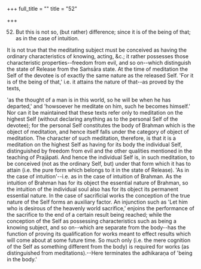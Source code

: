 +++
full_title = ""
title = "52"

+++


52. But this is not so, (but rather) difference; since it is of the being of that; as in the case of intuition.

It is not true that the meditating subject must be conceived as having the ordinary characteristics of knowing, acting, &c.; it rather possesses those characteristic properties--freedom from evil, and so on--which distinguish the state of Release from the Saṁsāra state. At the time of meditation the Self of the devotee is of exactly the same nature as the released Self. 'For it is of the being of that,' i.e. it attains the nature of that--as proved by the texts,

 'as the thought of a man is in this world, so he will be when he has departed,' and 'howsoever he meditate on him, such he becomes himself.' Nor can it be maintained that these texts refer only to meditation on the highest Self (without declaring anything as to the personal Self of the devotee); for the personal Self constitutes the body of Brahman which is the object of meditation, and hence itself falls under the category of object of meditation. The character of such meditation, therefore, is that it is a meditation on the highest Self as having for its body the individual Self, distinguished by freedom from evil and the other qualities mentioned in the teaching of Prajāpati. And hence the individual Self is, in such meditation, to be conceived (not as the ordinary Self, but) under that form which it has to attain (i.e. the pure form which belongs to it in the state of Release). 'As in the case of intuition'--i.e. as in the case of intuition of Brahman. As the intuition of Brahman has for its object the essential nature of Brahman, so the intuition of the individual soul also has for its object its permanent essential nature. In the case of sacrificial works the conception of the true nature of the Self forms an auxiliary factor. An injunction such as 'Let him who is desirous of the heavenly world sacrifice,' enjoins the performance of the sacrifice to the end of a certain result being reached; while the conception of the Self as possessing characteristics such as being a knowing subject, and so on--which are separate from the body--has the function of proving its qualification for works meant to effect results which will come about at some future time. So much only (i.e. the mere cognition of the Self as something different from the body) is required for works (as distinguished from meditations).--Here terminates the adhikaraṇa of 'being in the body.'

